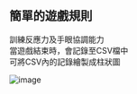## 簡單的遊戲規則
訓練反應力及手眼協調能力</br>
當遊戲結束時，會記錄至CSV檔中</br>
可將CSV內的記錄繪製成柱狀圖</br>

![image](https://github.com/wendy062644/EXPRESSIVE_ARTS_THERAPY_CASE_STUDY_PROJECT/assets/75311991/f7e044b1-6e58-4cb3-ba2a-5e38e6e78382)
